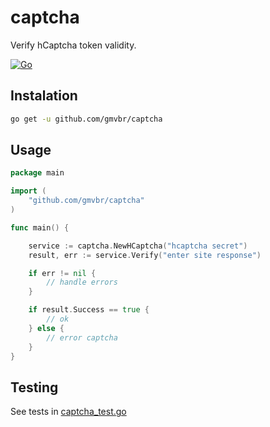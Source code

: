 # captcha

Verify hCaptcha token validity.


[![Go](https://github.com/gmvbr/captcha/actions/workflows/go.yml/badge.svg)](https://github.com/gmvbr/captcha/actions/workflows/go.yml)

## Instalation

```bash
go get -u github.com/gmvbr/captcha
```

## Usage

```go
package main

import (
    "github.com/gmvbr/captcha"  
)

func main() {

    service := captcha.NewHCaptcha("hcaptcha secret")
    result, err := service.Verify("enter site response")

    if err != nil {
        // handle errors
    }

    if result.Success == true {
        // ok
    } else {
        // error captcha
    }
}

```

## Testing

See tests in [captcha_test.go](captcha_test.go)
